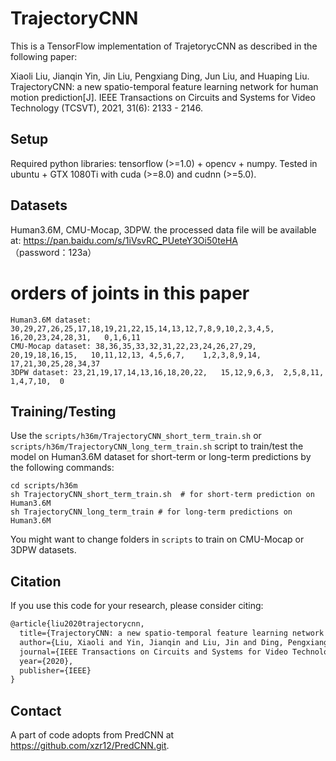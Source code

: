 
# TrajectoryCNN
This is a TensorFlow implementation of TrajetorycCNN as described in the following paper: 

Xiaoli Liu, Jianqin Yin, Jin Liu, Pengxiang Ding, Jun Liu, and Huaping Liu. TrajectoryCNN: a new spatio-temporal feature learning network for human motion prediction[J]. IEEE Transactions on Circuits and Systems for Video Technology (TCSVT), 2021, 31(6): 2133 - 2146.

## Setup
Required python libraries: tensorflow (>=1.0) + opencv + numpy.
Tested in ubuntu +  GTX 1080Ti with cuda (>=8.0) and cudnn (>=5.0).

## Datasets
Human3.6M, CMU-Mocap, 3DPW.
the processed data file will be available at: https://pan.baidu.com/s/1iVsvRC_PUeteY3Oi50teHA （password：123a）

# orders of joints in this paper
```shell
Human3.6M dataset: 30,29,27,26,25,17,18,19,21,22,15,14,13,12,7,8,9,10,2,3,4,5,  16,20,23,24,28,31,   0,1,6,11
CMU-Mocap dataset: 38,36,35,33,32,31,22,23,24,26,27,29,    20,19,18,16,15,   10,11,12,13, 4,5,6,7,    1,2,3,8,9,14,  17,21,30,25,28,34,37
3DPW dataset: 23,21,19,17,14,13,16,18,20,22,   15,12,9,6,3,  2,5,8,11, 1,4,7,10,  0
```

## Training/Testing
Use the `scripts/h36m/TrajectoryCNN_short_term_train.sh` or `scripts/h36m/TrajectoryCNN_long_term_train.sh` script to train/test the model on Human3.6M dataset for short-term or long-term predictions by the following commands:
```shell
cd scripts/h36m
sh TrajectoryCNN_short_term_train.sh  # for short-term prediction on Human3.6M
sh TrajectoryCNN_long_term_train # for long-term predictions on Human3.6M
```
You might want to change folders in `scripts` to train on CMU-Mocap or 3DPW datasets.


## Citation
If you use this code for your research, please consider citing:
```latex
@article{liu2020trajectorycnn,
  title={TrajectoryCNN: a new spatio-temporal feature learning network for human motion prediction},
  author={Liu, Xiaoli and Yin, Jianqin and Liu, Jin and Ding, Pengxiang and Liu, Jun and Liub, Huaping},
  journal={IEEE Transactions on Circuits and Systems for Video Technology},
  year={2020},
  publisher={IEEE}
}
```

## Contact
A part of code adopts from PredCNN at https://github.com/xzr12/PredCNN.git. 


